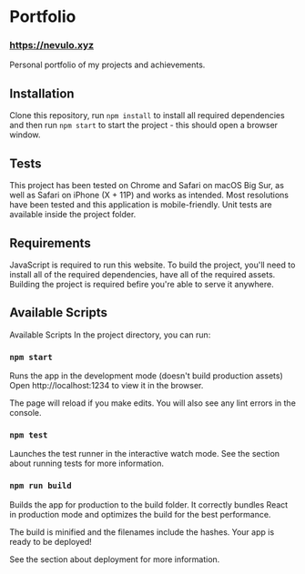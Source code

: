 # Portfolio
### https://nevulo.xyz
Personal portfolio of my projects and achievements.

## Installation
Clone this repository, run `npm install` to install all required dependencies and then run `npm start` to start the project - this should open a browser window.

## Tests
This project has been tested on Chrome and Safari on macOS Big Sur, as well as Safari on iPhone (X + 11P) and works as intended. Most resolutions have been tested and this application is mobile-friendly. Unit tests are available inside the project folder.

## Requirements
JavaScript is required to run this website. To build the project, you'll need to install all of the required dependencies, have all of the required assets. Building the project is required befire you're able to serve it anywhere.

## Available Scripts
Available Scripts
In the project directory, you can run:

### `npm start`

Runs the app in the development mode (doesn't build production assets)
Open http://localhost:1234 to view it in the browser.

The page will reload if you make edits.
You will also see any lint errors in the console.

### `npm test`

Launches the test runner in the interactive watch mode.
See the section about running tests for more information.

### `npm run build`

Builds the app for production to the build folder.
It correctly bundles React in production mode and optimizes the build for the best performance.

The build is minified and the filenames include the hashes.
Your app is ready to be deployed!

See the section about deployment for more information.
